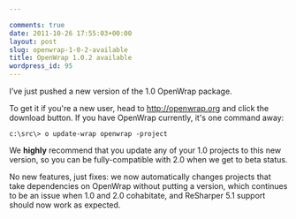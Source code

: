 ```yaml
---

comments: true
date: 2011-10-26 17:55:03+00:00
layout: post
slug: openwrap-1-0-2-available
title: OpenWrap 1.0.2 available
wordpress_id: 95
---
```


I’ve just pushed a new version of the 1.0 OpenWrap package.

To get it if you're a new user, head to http://openwrap.org and click the download button. If you have OpenWrap currently, it's one command away:

    
    c:\src\> o update-wrap openwrap -project


We **highly** recommend that you update any of your 1.0 projects to this new version, so you can be fully-compatible with 2.0 when we get to beta status.

No new features, just fixes: we now automatically changes projects that take dependencies on OpenWrap without putting a version, which continues to be an issue when 1.0 and 2.0 cohabitate, and ReSharper 5.1 support should now work as expected.
